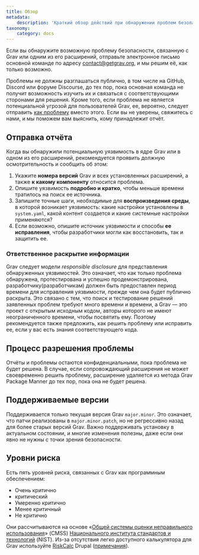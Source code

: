 ```yaml
---
title: Обзор
metadata:
    description: 'Краткий обзор действий при обнаружении проблем безопасности в Grav CMS.'
taxonomy:
    category: docs
---
```


Если вы обнаружите возможную проблему безопасности, связанную с Grav или одним из его расширений, отправьте электронное письмо основной команде по адресу [contact@getgrav.org](mailto:contact@getgrav.org), и мы решим её, как только возможно.

Проблемы не должны разглашаться публично, в том числе на GitHub, Discord или форуме Discourse, до тех пор, пока основная команда не получит возможность изучить их и связаться с соответствующими сторонами для решения. Кроме того, если проблема не является потенциальной угрозой для пользователей Grav, ее, вероятно, следует отправить [как проблему](https://github.com/getgrav/grav/blob/develop/CONTRIBUTING.md#bug-reports ) вместо этого. Если вы не уверены, свяжитесь с нами, и мы поможем вам выяснить, кому принадлежит отчёт.

## Отправка отчёта

Когда вы обнаружили потенциальную уязвимость в ядре Grav или в одном из его расширений, рекомендуется проявить должную осмотрительность и сообщить об этом:

1. Укажите **номера версий** Grav и всех установленных расширений, а также **к какому компоненту** относится проблема.
2. Опишите уязвимость **подробно и кратко**, чтобы меньше времени тратилось на поиск ее источника.
3. Запишите точные шаги, необходимые для **воспроизведения среды**, в которой возникает уязвимость: какие настройки установлены в `system.yaml`, какой контент создается и какие системные настройки применяются?
4. Если возможно, опишите источник уязвимости и способы **ее исправления**, чтобы разработчики могли как восстановить, так и защитить ее.

### Ответственное раскрытие информации

Grav следует модели _responsible disclosure_ для представления обнаруженных уязвимостей. Это означает, что как только проблема обнаружена, протестирована и успешно продемонстрирована, разработчику(разработчикам) должен быть предоставлен период времени для исправления уязвимости, прежде чем она будет публично раскрыта. Это связано с тем, что поиск и тестирование решений заявленных проблем требуют много времени и времени, а Grav — это проект с открытым исходным кодом, авторы которого не имеют неограниченного времени, чтобы посвятить ему. Поэтому рекомендуется также предложить, как решить проблему или исправить ее, если у вас есть знания соответствующего кода.

## Процесс разрешения проблемы

Отчёты и проблемы остаются конфиденциальными, пока проблема не будет решена. В случае, если сопровождающий расширения не может своевременно решить проблему, расширение удаляется из метода Grav Package Manner до тех пор, пока она не будет решена.

## Поддерживаемые версии

Поддерживается только текущая версия Grav `major.minor`. Это означает, что патчи реализованы в `major.minor.patch`, но не регрессивно назад для более старых версий Grav. Важно поддерживать установку в актуальном состоянии, и многие изменения полезны, даже если они явно не нужны с точки зрения безопасности.

## Уровни риска

Есть пять уровней риска, связанных с Grav как программным обеспечением:

- Очень критично
- критический
- Умеренно критично
- Менее критичный
- Не критично

Они рассчитываются на основе «[Общей системы оценки неправильного использования](https://www.nist.gov/news-events/news/2012/07/software-features-and-inherent-risks-nists-guide-rating-software)» (CMSS) [Национального института стандартов и технологий](https://www.nist.gov/) (NIST). Из-за отсутствия легко доступного калькулятора для Grav используйте [RiskCalc](https://security.drupal.org/riskcalc) Drupal ([примечания](https://www.mydropwizard.com/blog/understanding-drupal-security-advisories-risk-calculator)).
